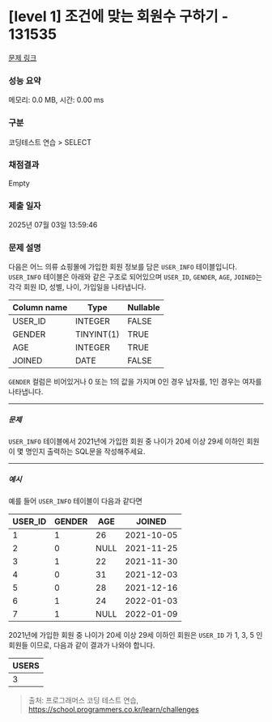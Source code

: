 # [level 1] 조건에 맞는 회원수 구하기 - 131535 

[문제 링크](https://school.programmers.co.kr/learn/courses/30/lessons/131535) 

### 성능 요약

메모리: 0.0 MB, 시간: 0.00 ms

### 구분

코딩테스트 연습 > SELECT

### 채점결과

Empty

### 제출 일자

2025년 07월 03일 13:59:46

### 문제 설명

<p>다음은 어느 의류 쇼핑몰에 가입한 회원 정보를 담은 <code>USER_INFO</code> 테이블입니다. <code>USER_INFO</code> 테이블은 아래와 같은 구조로 되어있으며 <code>USER_ID</code>, <code>GENDER</code>, <code>AGE</code>, <code>JOINED</code>는 각각 회원 ID, 성별, 나이, 가입일을 나타냅니다.</p>
<table class="table">
        <thead><tr>
<th>Column name</th>
<th>Type</th>
<th>Nullable</th>
</tr>
</thead>
        <tbody><tr>
<td>USER_ID</td>
<td>INTEGER</td>
<td>FALSE</td>
</tr>
<tr>
<td>GENDER</td>
<td>TINYINT(1)</td>
<td>TRUE</td>
</tr>
<tr>
<td>AGE</td>
<td>INTEGER</td>
<td>TRUE</td>
</tr>
<tr>
<td>JOINED</td>
<td>DATE</td>
<td>FALSE</td>
</tr>
</tbody>
      </table>
<p><code>GENDER</code> 컬럼은 비어있거나 0 또는 1의 값을 가지며 0인 경우 남자를, 1인 경우는 여자를 나타냅니다.</p>

<hr>

<h5>문제</h5>

<p><code>USER_INFO</code> 테이블에서 2021년에 가입한 회원 중 나이가 20세 이상 29세 이하인 회원이 몇 명인지 출력하는 SQL문을 작성해주세요.</p>

<hr>

<h5>예시</h5>

<p>예를 들어 <code>USER_INFO</code> 테이블이 다음과 같다면</p>
<table class="table">
        <thead><tr>
<th>USER_ID</th>
<th>GENDER</th>
<th>AGE</th>
<th>JOINED</th>
</tr>
</thead>
        <tbody><tr>
<td>1</td>
<td>1</td>
<td>26</td>
<td>2021-10-05</td>
</tr>
<tr>
<td>2</td>
<td>0</td>
<td>NULL</td>
<td>2021-11-25</td>
</tr>
<tr>
<td>3</td>
<td>1</td>
<td>22</td>
<td>2021-11-30</td>
</tr>
<tr>
<td>4</td>
<td>0</td>
<td>31</td>
<td>2021-12-03</td>
</tr>
<tr>
<td>5</td>
<td>0</td>
<td>28</td>
<td>2021-12-16</td>
</tr>
<tr>
<td>6</td>
<td>1</td>
<td>24</td>
<td>2022-01-03</td>
</tr>
<tr>
<td>7</td>
<td>1</td>
<td>NULL</td>
<td>2022-01-09</td>
</tr>
</tbody>
      </table>
<p>2021년에 가입한 회원 중 나이가 20세 이상 29세 이하인 회원은 <code>USER_ID</code> 가 1, 3, 5 인 회원들 이므로, 다음과 같이 결과가 나와야 합니다.</p>
<table class="table">
        <thead><tr>
<th>USERS</th>
</tr>
</thead>
        <tbody><tr>
<td>3</td>
</tr>
</tbody>
      </table>

> 출처: 프로그래머스 코딩 테스트 연습, https://school.programmers.co.kr/learn/challenges